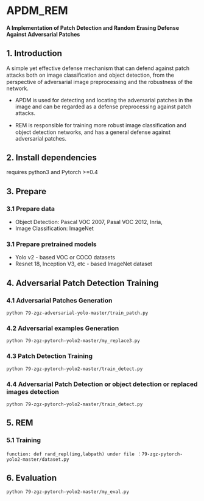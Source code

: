 # APDM_REM

#### A Implementation of Patch Detection and Random Erasing Defense Against Adversarial Patches

## 1. Introduction

A simple yet effective defense mechanism that can defend against patch attacks both on image classiﬁcation and object detection, from the perspective of adversarial image preprocessing and the robustness of the network. 

* APDM is used for detecting and locating the adversarial patches in the image and can be regarded as a defense preprocessing against patch attacks. 

* REM is responsible for training more robust image classiﬁcation and object detection networks, and has a general defense against adversarial patches.

## 2. Install dependencies

requires python3 and Pytorch >=0.4

## 3. Prepare

### 3.1 Prepare data

* Object Detection: Pascal VOC 2007, Pasal VOC 2012, Inria,
* Image Classification:  ImageNet

### 3.1 Prepare pretrained models

* Yolo v2 - based VOC or COCO datasets
* Resnet 18, Inception V3, etc - based ImageNet dataset

## 4. Adversarial Patch Detection Training

### 4.1 Adversarial Patches Generation

    python 79-zgz-adversarial-yolo-master/train_patch.py

### 4.2 Adversarial examples Generation

    python 79-zgz-pytorch-yolo2-master/my_replace3.py

### 4.3 Patch Detection Training

    python 79-zgz-pytorch-yolo2-master/train_detect.py
    
### 4.4 Adversarial Patch Detection or object detection or replaced images detection

    python 79-zgz-pytorch-yolo2-master/train_detect.py
    
## 5. REM

### 5.1 Training

    function: def rand_repl(img,labpath) under file ：79-zgz-pytorch-yolo2-master/dataset.py  
    
## 6. Evaluation

    python 79-zgz-pytorch-yolo2-master/my_eval.py
